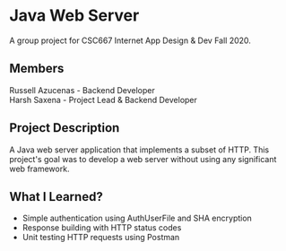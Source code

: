 # Java Web Server
A group project for CSC667 Internet App Design & Dev Fall 2020.

## Members
Russell Azucenas - Backend Developer  
Harsh Saxena - Project Lead & Backend Developer

## Project Description
A Java web server application that implements a subset of HTTP. This project's goal was to develop a web server without using any significant web framework.

## What I Learned?
- Simple authentication using AuthUserFile and SHA encryption
- Response building with HTTP status codes
- Unit testing HTTP requests using Postman
